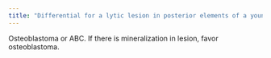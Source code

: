 ```yaml
---
title: "Differential for a lytic lesion in posterior elements of a young person? How to tell which one?"
---
```

Osteoblastoma or ABC. If there is mineralization in lesion, favor osteoblastoma.

